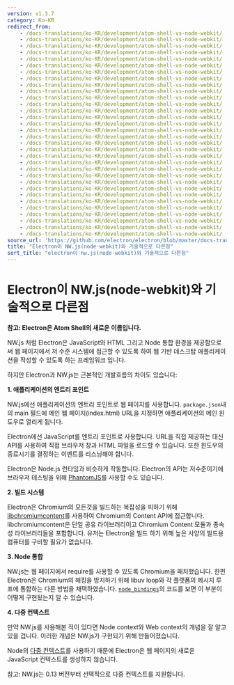 ```yaml
---
version: v1.3.7
category: Ko-KR
redirect_from:
    - /docs-translations/ko-KR/development/atom-shell-vs-node-webkit/
    - /docs-translations/ko-KR/development/atom-shell-vs-node-webkit/
    - /docs-translations/ko-KR/development/atom-shell-vs-node-webkit/
    - /docs-translations/ko-KR/development/atom-shell-vs-node-webkit/
    - /docs-translations/ko-KR/development/atom-shell-vs-node-webkit/
    - /docs-translations/ko-KR/development/atom-shell-vs-node-webkit/
    - /docs-translations/ko-KR/development/atom-shell-vs-node-webkit/
    - /docs-translations/ko-KR/development/atom-shell-vs-node-webkit/
    - /docs-translations/ko-KR/development/atom-shell-vs-node-webkit/
    - /docs-translations/ko-KR/development/atom-shell-vs-node-webkit/
    - /docs-translations/ko-KR/development/atom-shell-vs-node-webkit/
    - /docs-translations/ko-KR/development/atom-shell-vs-node-webkit/
    - /docs-translations/ko-KR/development/atom-shell-vs-node-webkit/
    - /docs-translations/ko-KR/development/atom-shell-vs-node-webkit/
    - /docs-translations/ko-KR/development/atom-shell-vs-node-webkit/
    - /docs-translations/ko-KR/development/atom-shell-vs-node-webkit/
    - /docs-translations/ko-KR/development/atom-shell-vs-node-webkit/
    - /docs-translations/ko-KR/development/atom-shell-vs-node-webkit/
    - /docs-translations/ko-KR/development/atom-shell-vs-node-webkit/
    - /docs-translations/ko-KR/development/atom-shell-vs-node-webkit/
    - /docs-translations/ko-KR/development/atom-shell-vs-node-webkit/
    - /docs-translations/ko-KR/development/atom-shell-vs-node-webkit/
    - /docs-translations/ko-KR/development/atom-shell-vs-node-webkit/
    - /docs-translations/ko-KR/development/atom-shell-vs-node-webkit/
    - /docs-translations/ko-KR/development/atom-shell-vs-node-webkit/
    - /docs-translations/ko-KR/development/atom-shell-vs-node-webkit/
    - /docs-translations/ko-KR/development/atom-shell-vs-node-webkit/
    - /docs-translations/ko-KR/development/atom-shell-vs-node-webkit/
    - /docs-translations/ko-KR/development/atom-shell-vs-node-webkit/
    - /docs-translations/ko-KR/development/atom-shell-vs-node-webkit/
    - /docs-translations/ko-KR/development/atom-shell-vs-node-webkit/
    - /docs-translations/ko-KR/development/atom-shell-vs-node-webkit/
source_url: 'https://github.com/electron/electron/blob/master/docs-translations/ko-KR/development/atom-shell-vs-node-webkit.md'
title: "Electron이 NW.js(node-webkit)와 기술적으로 다른점"
sort_title: "electron이 nw.js(node-webkit)와 기술적으로 다른점"
---
```


# Electron이 NW.js(node-webkit)와 기술적으로 다른점

__참고: Electron은 Atom Shell의 새로운 이름입니다.__

NW.js 처럼 Electron은 JavaScript와 HTML 그리고 Node 통합 환경을 제공함으로써 웹
페이지에서 저 수준 시스템에 접근할 수 있도록 하여 웹 기반 데스크탑 애플리케이션을
작성할 수 있도록 하는 프레임워크 입니다.

하지만 Electron과 NW.js는 근본적인 개발흐름의 차이도 있습니다:

__1. 애플리케이션의 엔트리 포인트__

NW.js에선 애플리케이션의 엔트리 포인트로 웹 페이지를 사용합니다. `package.json`내의
main 필드에 메인 웹 페이지(index.html) URL을 지정하면 애플리케이션의 메인 윈도우로
열리게 됩니다.

Electron에선 JavaScript를 엔트리 포인트로 사용합니다. URL을 직접 제공하는 대신 API를
사용하여 직접 브라우저 창과 HTML 파일을 로드할 수 있습니다. 또한 윈도우의 종료시기를
결정하는 이벤트를 리스닝해야 합니다.

Electron은 Node.js 런타임과 비슷하게 작동합니다. Electron의 API는 저수준이기에
브라우저 테스팅을 위해 [PhantomJS](http://phantomjs.org/)를 사용할 수도 있습니다.

__2. 빌드 시스템__

Electron은 Chromium의 모든것을 빌드하는 복잡성을 피하기 위해
[libchromiumcontent](https://github.com/brightray/libchromiumcontent)를 사용하여
Chromium의 Content API에 접근합니다. libchromiumcontent은 단일 공유 라이브러리이고
Chromium Content 모듈과 종속성 라이브러리들을 포함합니다. 유저는 Electron을 빌드 하기
위해 높은 사양의 빌드용 컴퓨터를 구비할 필요가 없습니다.

__3. Node 통합__

NW.js는 웹 페이지에서 require를 사용할 수 있도록 Chromium을 패치했습니다. 한편
Electron은 Chromium의 해킹을 방지하기 위해 libuv loop와 각 플랫폼의 메시지 루프에
통합하는 다른 방법을 채택하였습니다. [`node_bindings`][node-bindings]의 코드를 보면
이 부분이 어떻게 구현됬는지 알 수 있습니다.

__4. 다중 컨텍스트__

만약 NW.js를 사용해본 적이 있다면 Node context와 Web context의 개념을 잘 알고 있을
겁니다. 이러한 개념은 NW.js가 구현되기 위해 만들어졌습니다.

Node의 [다중 컨텍스트](http://strongloop.com/strongblog/whats-new-node-js-v0-12-multiple-context-execution/)를
사용하기 때문에 Electron은 웹 페이지의 새로운 JavaScript 컨텍스트를 생성하지 않습니다.

참고: NW.js는 0.13 버전부터 선택적으로 다중 컨텍스트를 지원합니다.

[node-bindings]: https://github.com/electron/electron/tree/master/atom/common
